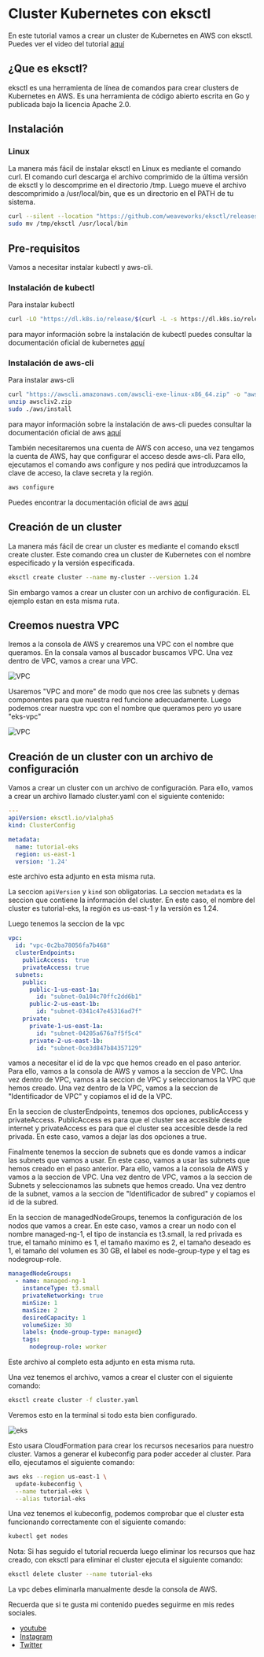 # Cluster Kubernetes con eksctl

En este tutorial vamos a crear un cluster de Kubernetes en AWS con eksctl. Puedes ver el video del tutorial [aquí](https://www.youtube.com/watch?v=33ccYsS_RSw&t=5s&ab_channel=DaveOps)

## ¿Que es eksctl?

eksctl es una herramienta de línea de comandos para crear clusters de Kubernetes en AWS. Es una herramienta de código abierto escrita en Go y publicada bajo la licencia Apache 2.0.

## Instalación

### Linux

La manera más fácil de instalar eksctl en Linux es mediante el comando curl. El comando curl descarga el archivo comprimido de la última versión de eksctl y lo descomprime en el directorio /tmp. Luego mueve el archivo descomprimido a /usr/local/bin, que es un directorio en el PATH de tu sistema.

```bash
curl --silent --location "https://github.com/weaveworks/eksctl/releases/latest/download/eksctl_$(uname -s)_amd64.tar.gz" | tar xz -C /tmp
sudo mv /tmp/eksctl /usr/local/bin
```	

## Pre-requisitos

Vamos a necesitar instalar kubectl y aws-cli. 

### Instalación de kubectl

Para instalar kubectl 
  
```bash
curl -LO "https://dl.k8s.io/release/$(curl -L -s https://dl.k8s.io/release/stable.txt)/bin/linux/amd64/kubectl"
```
para mayor información sobre la instalación de kubectl puedes consultar la documentación oficial de kubernetes [aquí](https://kubernetes.io/docs/tasks/tools/install-kubectl-linux/)

### Instalación de aws-cli

Para instalar aws-cli

```bash
curl "https://awscli.amazonaws.com/awscli-exe-linux-x86_64.zip" -o "awscliv2.zip"
unzip awscliv2.zip
sudo ./aws/install
```
para mayor información sobre la instalación de aws-cli puedes consultar la documentación oficial de aws [aquí](https://docs.aws.amazon.com/cli/latest/userguide/getting-started-install.html)

También necesitaremos una cuenta de AWS con acceso, una vez tengamos la cuenta de AWS, hay que configurar el acceso desde aws-cli. Para ello, ejecutamos el comando aws configure y nos pedirá que introduzcamos la clave de acceso, la clave secreta y la región. 

```bash
aws configure
```
Puedes encontrar la documentación oficial de aws [aquí](https://docs.aws.amazon.com/es_es/cli/latest/userguide/cli-chap-configure.html)

## Creación de un cluster

La manera más fácil de crear un cluster es mediante el comando eksctl create cluster. Este comando crea un cluster de Kubernetes con el nombre especificado y la versión especificada. 

```bash
eksctl create cluster --name my-cluster --version 1.24
```

Sin embargo vamos a crear un cluster con un archivo de configuración. EL ejemplo estan en esta misma ruta.

## Creemos nuestra VPC

Iremos a la consola de AWS y crearemos una VPC con el nombre que queramos. En la consala vamos al buscador buscamos VPC. Una vez dentro de VPC, vamos a crear una VPC.

![VPC](../../../img/kubernetes/eksctl/new-vpc-0.png)

Usaremos "VPC and more" de modo que nos cree las subnets y demas componentes para que nuestra red funcione adecuadamente. Luego podemos crear nuestra vpc con el nombre que queramos pero yo usare "eks-vpc" 

![VPC](../../../img/kubernetes/eksctl/new-vpc.png)


## Creación de un cluster con un archivo de configuración

Vamos a crear un cluster con un archivo de configuración. Para ello, vamos a crear un archivo llamado cluster.yaml con el siguiente contenido:

```yaml
---
apiVersion: eksctl.io/v1alpha5
kind: ClusterConfig

metadata:
  name: tutorial-eks
  region: us-east-1
  version: '1.24'
```	

este archivo esta adjunto en esta misma ruta.

La seccion ```apiVersion``` y ```kind``` son obligatorias. La seccion ```metadata``` es la seccion que contiene la información del cluster. En este caso, el nombre del cluster es tutorial-eks, la región es us-east-1 y la versión es 1.24.

Luego tenemos la seccion de la vpc
  
```yaml
vpc:
  id: "vpc-0c2ba78056fa7b468"
  clusterEndpoints:
    publicAccess:  true
    privateAccess: true
  subnets:
    public:
      public-1-us-east-1a:
        id: "subnet-0a104c70ffc2dd6b1"
      public-2-us-east-1b:
        id: "subnet-0341c47e45316ad7f"
    private:
      private-1-us-east-1a:
        id: "subnet-04205a676a7f5f5c4"
      private-2-us-east-1b:
        id: "subnet-0ce3d847b84357129"  
```
vamos a necesitar el id de la vpc que hemos creado en el paso anterior. Para ello, vamos a la consola de AWS y vamos a la seccion de VPC. Una vez dentro de VPC, vamos a la seccion de VPC y seleccionamos la VPC que hemos creado. Una vez dentro de la VPC, vamos a la seccion de "Identificador de VPC" y copiamos el id de la VPC.

En la seccion de clusterEndpoints, tenemos dos opciones, publicAccess y privateAccess. PublicAccess es para que el cluster sea accesible desde internet y privateAccess es para que el cluster sea accesible desde la red privada. En este caso, vamos a dejar las dos opciones a true.

Finalmente tenemos la seccion de subnets que es donde vamos a indicar las subnets que vamos a usar. En este caso, vamos a usar las subnets que hemos creado en el paso anterior. Para ello, vamos a la consola de AWS y vamos a la seccion de VPC. Una vez dentro de VPC, vamos a la seccion de Subnets y seleccionamos las subnets que hemos creado. Una vez dentro de la subnet, vamos a la seccion de "Identificador de subred" y copiamos el id de la subred.

En la seccion de managedNodeGroups, tenemos la configuración de los nodos que vamos a crear. En este caso, vamos a crear un nodo con el nombre managed-ng-1, el tipo de instancia es t3.small, la red privada es true, el tamaño minimo es 1, el tamaño maximo es 2, el tamaño deseado es 1, el tamaño del volumen es 30 GB, el label es node-group-type y el tag es nodegroup-role.

```yaml
managedNodeGroups:
  - name: managed-ng-1
    instanceType: t3.small
    privateNetworking: true
    minSize: 1
    maxSize: 2
    desiredCapacity: 1
    volumeSize: 30
    labels: {node-group-type: managed}
    tags:
      nodegroup-role: worker  
```
Este archivo al completo esta adjunto en esta misma ruta.

Una vez tenemos el archivo, vamos a crear el cluster con el siguiente comando:

```bash
eksctl create cluster -f cluster.yaml
```

Veremos esto en la terminal si todo esta bien configurado.

![eks](../../../img/kubernetes/eksctl/eksctl-create.png)

Esto usara CloudFormation para crear los recursos necesarios para nuestro cluster. Vamos a generar el kubeconfig para poder acceder al cluster. Para ello, ejecutamos el siguiente comando:

```bash
aws eks --region us-east-1 \
  update-kubeconfig \
  --name tutorial-eks \
  --alias tutorial-eks
```

Una vez tenemos el kubeconfig, podemos comprobar que el cluster esta funcionando correctamente con el siguiente comando:

```bash
kubectl get nodes
```

Nota: Si has seguido el tutorial recuerda luego eliminar los recursos que haz creado, con eksctl para eliminar el cluster ejecuta el siguiente comando:

```bash
eksctl delete cluster --name tutorial-eks
```

La vpc debes eliminarla manualmente desde la consola de AWS.


Recuerda que si te gusta mi contenido puedes seguirme en mis redes sociales.

- [youtube](https://www.youtube.com/c/DaveOps)
- [Instagram](https://www.instagram.com/thedaveops/)
- [Twitter](https://twitter.com/davejfranco)
